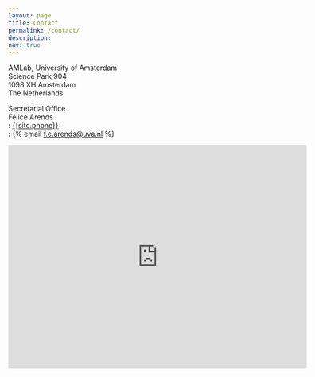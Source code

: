 ```yaml
---
layout: page
title: Contact
permalink: /contact/
description: 
nav: true
---
```


AMLab, University of Amsterdam <br>
Science Park 904 <br>
1098 XH Amsterdam <br>
The Netherlands <br>


Secretarial Office <br>
Félice Arends <br>
<i class="fas fa-phone"></i>: <a href="tel:{{site.phone}}">{{site.phone}}</a> <br>
<i class="fas fa-envelope"></i>: {% email f.e.arends@uva.nl %}


<iframe src="https://www.google.com/maps/embed?pb=!1m18!1m12!1m3!1d37292.51267746944!2d4.926846234464654!3d52.35613314182144!2m3!1f0!2f0!3f0!3m2!1i1024!2i768!4f13.1!3m3!1m2!1s0x47c609bfdf03213b%3A0xd76657d01e63469f!2sScience%20Park%20904%2C%201098%20XH%20Amsterdam!5e0!3m2!1snl!2snl!4v1646825737271!5m2!1snl!2snl" width="600" height="450" style="border:0;" allowfullscreen="" loading="lazy"></iframe>